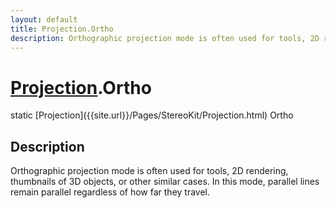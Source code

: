 ```yaml
---
layout: default
title: Projection.Ortho
description: Orthographic projection mode is often used for tools, 2D rendering, thumbnails of 3D objects, or other similar cases. In this mode, parallel lines remain parallel regardless of how far they travel.
---
```

# [Projection]({{site.url}}/Pages/StereoKit/Projection.html).Ortho

<div class='signature' markdown='1'>
static [Projection]({{site.url}}/Pages/StereoKit/Projection.html) Ortho
</div>

## Description
Orthographic projection mode is often used for tools, 2D rendering,
thumbnails of 3D objects, or other similar cases. In this mode,
parallel lines remain parallel regardless of how far they travel.

